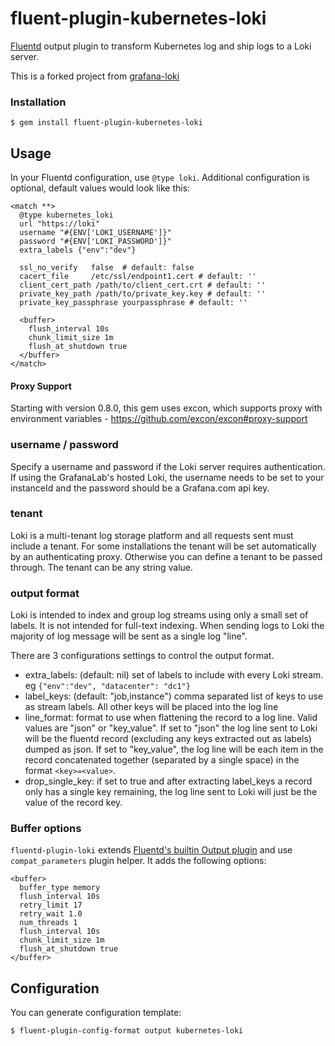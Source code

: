# fluent-plugin-kubernetes-loki

[Fluentd](https://fluentd.org/) output plugin to transform Kubernetes log and ship logs to a Loki server.

This is a forked project from [grafana-loki](https://raw.githubusercontent.com/grafana/loki/master/fluentd/fluent-plugin-grafana-loki)

### Installation

```
$ gem install fluent-plugin-kubernetes-loki
```

## Usage
In your Fluentd configuration, use `@type loki`. Additional configuration is optional, default values would look like this:
```
<match **>
  @type kubernetes_loki
  url "https://loki"
  username "#{ENV['LOKI_USERNAME']}"
  password "#{ENV['LOKI_PASSWORD']}"
  extra_labels {"env":"dev"}
  
  ssl_no_verify   false  # default: false
  cacert_file     /etc/ssl/endpoint1.cert # default: ''
  client_cert_path /path/to/client_cert.crt # default: ''
  private_key_path /path/to/private_key.key # default: ''
  private_key_passphrase yourpassphrase # default: ''
  
  <buffer>
    flush_interval 10s
    chunk_limit_size 1m
    flush_at_shutdown true
  </buffer>
</match>
```
#### Proxy Support

Starting with version 0.8.0, this gem uses excon, which supports proxy with environment variables - https://github.com/excon/excon#proxy-support

### username / password
Specify a username and password if the Loki server requires authentication.
If using the GrafanaLab's hosted Loki, the username needs to be set to your instanceId and the password should be a Grafana.com api key.

### tenant
Loki is a multi-tenant log storage platform and all requests sent must include a tenant.  For some installations the tenant will be set automatically by an authenticating proxy.  Otherwise you can define a tenant to be passed through.  The tenant can be any string value.


### output format
Loki is intended to index and group log streams using only a small set of labels.  It is not intended for full-text indexing.  When sending logs to Loki the majority of log message will be sent as a single log "line".

There are 3 configurations settings to control the output format.
 - extra_labels: (default: nil) set of labels to include with every Loki stream. eg `{"env":"dev", "datacenter": "dc1"}`
 - label_keys: (default: "job,instance") comma separated list of keys to use as stream labels.  All other keys will be placed into the log line
 - line_format: format to use when flattening the record to a log line. Valid values are "json" or "key_value".  If set to "json" the log line sent to Loki will be the fluentd record (excluding any keys extracted out as labels) dumped as json.  If set to "key_value", the log line will be each item in the record concatenated together (separated by a single space) in the format `<key>=<value>`.
 - drop_single_key: if set to true and after extracting label_keys a record only has a single key remaining, the log line sent to Loki will just be the value of the record key.

### Buffer options

`fluentd-plugin-loki` extends [Fluentd's builtin Output plugin](https://docs.fluentd.org/v1.0/articles/output-plugin-overview) and use `compat_parameters` plugin helper. It adds the following options:

```
<buffer>
  buffer_type memory
  flush_interval 10s
  retry_limit 17
  retry_wait 1.0
  num_threads 1
  flush_interval 10s
  chunk_limit_size 1m
  flush_at_shutdown true
</buffer>
```

## Configuration

You can generate configuration template:

```
$ fluent-plugin-config-format output kubernetes-loki
```
